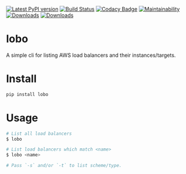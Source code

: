 [![Latest PyPI version](https://img.shields.io/pypi/v/lobo.svg)](https://pypi.python.org/pypi/lobo)
[![Build Status](https://travis-ci.org/boroivanov/lobo.svg)](https://travis-ci.org/boroivanov/lobo)
[![Codacy Badge](https://api.codacy.com/project/badge/Grade/65b11606d2974a6592a1b15fd64d01d6)](https://www.codacy.com/project/boroivanov/lobo/dashboard?utm_source=github.com&amp;utm_medium=referral&amp;utm_content=boroivanov/lobo&amp;utm_campaign=Badge_Grade_Dashboard)
[![Maintainability](https://api.codeclimate.com/v1/badges/19368e2117abcea88894/maintainability)](https://codeclimate.com/github/boroivanov/lobo/maintainability)
[![Downloads](https://pepy.tech/badge/lobo)](https://pepy.tech/project/lobo)
[![Downloads](https://pepy.tech/badge/lobo/month)](https://pepy.tech/project/lobo)

# lobo
A simple cli for listing AWS load balancers and their instances/targets.

# Install
```bash
pip install lobo
```

# Usage
```bash
# List all load balancers
$ lobo

# List load balancers which match <name>
$ lobo <name>

# Pass `-s` and/or `-t` to list scheme/type.
```